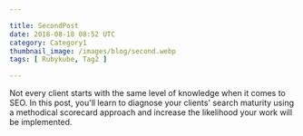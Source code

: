 ```yaml
---

title: SecondPost
date: 2018-08-18 08:52 UTC
category: Category1
thumbnail_image: /images/blog/second.webp
tags: [ Rubykube, Tag2 ]

---
```


Not every client starts with the same level of knowledge when it comes to SEO. In this post, you'll learn to diagnose your clients' search maturity using a methodical scorecard approach and increase the likelihood your work will be implemented.
